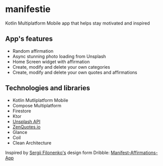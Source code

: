 # manifestie
Kotlin Multiplatform Mobile app that helps stay motivated and inspired

## App's features
* Random affirmation
* Async stunning photo loading from Unsplash
* Home Screen widget with affirmation
* Create, modify and delete your own categories
* Create, modify and delete your own quotes and affirmations 

## Technologies and libraries
* Kotlin Mutliplatform Mobile
* Compose Multiplatform
* Firestore
* Ktor
* [Unsplash API](https://unsplash.com/developers)
* [ZenQuotes.io](https://zenquotes.io/)
* Glance
* Coil
* Clean Architecture

 Inspired by [Sergii Filonenko's](https://dribbble.com/ffiill) design form Dribble: [Manifest-Affirmations-App](https://dribbble.com/shots/15826725-Manifest-Affirmations-App)
